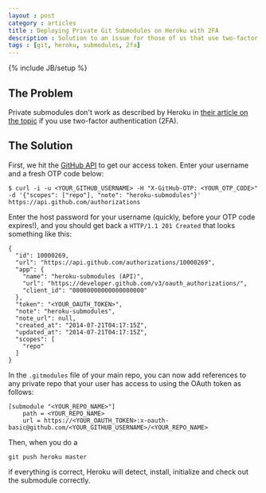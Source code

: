 ```yaml
---
layout : post
category : articles
title : Deploying Private Git Submodules on Heroku with 2FA
description : Solution to an issue for those of us that use two-factor authentication, private git submodules, and Heroku.
tags : [git, heroku, submodules, 2fa]
---
```

{% include JB/setup %}

## The Problem
Private submodules don't work as described by Heroku in [their article on the
topic](https://devcenter.heroku.com/articles/git-submodules) if you use
two-factor authentication (2FA).

## The Solution

First, we hit the [GitHub API](https://developer.github.com/v3/) to get our
access token. Enter your username and a fresh OTP code below:

    $ curl -i -u <YOUR_GITHUB_USERNAME> -H "X-GitHub-OTP: <YOUR_OTP_CODE>" -d '{"scopes": ["repo"], "note": "heroku-submodules"}' https://api.github.com/authorizations

Enter the host password for your username (quickly, before your OTP code
expires!), and you should get back a `HTTP/1.1 201 Created` that looks
something like this:

    {
      "id": 10000269,
      "url": "https://api.github.com/authorizations/10000269",
      "app": {
        "name": "heroku-submodules (API)",
        "url": "https://developer.github.com/v3/oauth_authorizations/",
        "client_id": "00000000000000000000"
      },
      "token": "<YOUR_OAUTH_TOKEN>",
      "note": "heroku-submodules",
      "note_url": null,
      "created_at": "2014-07-21T04:17:15Z",
      "updated_at": "2014-07-21T04:17:15Z",
      "scopes": [
        "repo"
      ]
    }

In the `.gitmodules` file of your main repo, you can now add references to any
private repo that your user has access to using the OAuth token as follows:

    [submodule "<YOUR_REPO_NAME>"]
        path = <YOUR_REPO_NAME>
        url = https://<YOUR_OAUTH_TOKEN>:x-oauth-basic@github.com/<YOUR_GITHUB_USERNAME>/<YOUR_REPO_NAME>

Then, when you do a

    git push heroku master

if everything is correct, Heroku will detect, install, initialize and check out
the submodule correctly.
